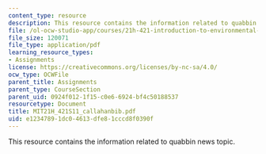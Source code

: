 ```yaml
---
content_type: resource
description: This resource contains the information related to quabbin news topic.
file: /ol-ocw-studio-app/courses/21h-421-introduction-to-environmental-history-spring-2011/e12347891dc04613dfe81cccd8f0390f_MIT21H_421S11_callahanbib.pdf
file_size: 120071
file_type: application/pdf
learning_resource_types:
- Assignments
license: https://creativecommons.org/licenses/by-nc-sa/4.0/
ocw_type: OCWFile
parent_title: Assignments
parent_type: CourseSection
parent_uid: 0924f012-1f15-c0e6-6924-bf4c50188537
resourcetype: Document
title: MIT21H_421S11_callahanbib.pdf
uid: e1234789-1dc0-4613-dfe8-1cccd8f0390f
---
```

This resource contains the information related to quabbin news topic.